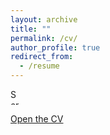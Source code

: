 ```yaml
---
layout: archive
title: ""
permalink: /cv/
author_profile: true
redirect_from:
  - /resume
---
```


<img width="15" height="25" alt="Screen Shot 2021-09-19 at 12 40 38 AM" src="https://user-images.githubusercontent.com/30694521/133919543-f62f777e-2881-404b-a8bb-a99ce33fc760.png">

[Open the CV](http://yash-vekaria.github.io/files/yash_vekaria_cv.pdf)
